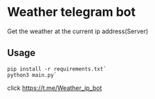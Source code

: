# Weather telegram bot

Get the weather at the current ip address(Server)


## Usage

```
pip install -r requirements.txt`
python3 main.py`
```
click https://t.me/Weather_ip_bot
